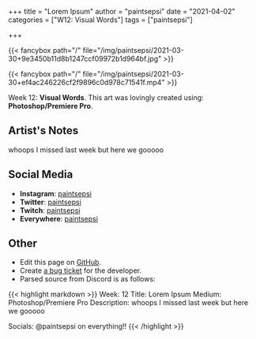 +++
title =       "Lorem Ipsum"
author =      "paintsepsi"
date =        "2021-04-02"
categories =  ["W12: Visual Words"]
tags =        ["paintsepsi"]

+++


{{< fancybox path="/" file="/img/paintsepsi/2021-03-30+9e3450b11d8b1247ccf09972b1d964bf.jpg" >}}

{{< fancybox path="/" file="/img/paintsepsi/2021-03-30+ef4ac246226cf2f9896c0d978c71541f.mp4" >}}


Week 12: **Visual Words**. This art was lovingly created using: **Photoshop/Premiere Pro**.

## Artist's Notes

whoops I missed last week but here we gooooo

## Social Media

- **Instagram**: [paintsepsi]()
- **Twitter**: [paintsepsi]()
- **Twitch**: [paintsepsi]()
- **Everywhere**: [paintsepsi]()


## Other

- Edit this page on [GitHub](https://github.com/teaminkling/web-refresh/edit/main/blog/content/blog/paintsepsi-week-12-6dbd.md).
- Create [a bug ticket](https://github.com/teaminkling/web-refresh/issues/new?assignees=&labels=bug&template=problem-report.md&title=) for the developer.
- Parsed source from Discord is as follows:

{{< highlight markdown >}}
Week: 12
Title: Lorem Ipsum
Medium: Photoshop/Premiere Pro 
Description: whoops I missed last week but here we gooooo 

Socials: @paintsepsi on everything!!
{{< /highlight >}}